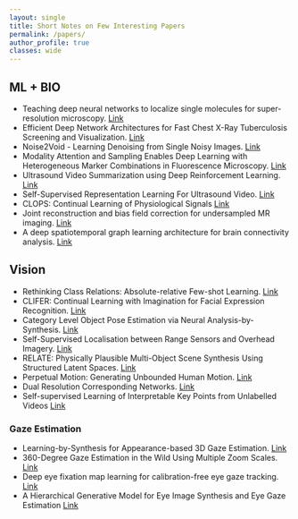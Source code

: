 ```yaml
---
layout: single
title: Short Notes on Few Interesting Papers
permalink: /papers/
author_profile: true
classes: wide
---
```

## ML + BIO
* Teaching deep neural networks to localize single molecules for super-resolution microscopy. [Link](/DECODE/)
* Efficient Deep Network Architectures for Fast Chest X-Ray Tuberculosis Screening and Visualization. [Link](/fast_xray_TB/)
* Noise2Void - Learning Denoising from Single Noisy Images. [Link](/Noise2Void/)
* Modality Attention and Sampling Enables Deep Learning with Heterogeneous Marker Combinations in Fluorescence Microscopy. [Link](/MAS_FM/)
* Ultrasound Video Summarization using Deep Reinforcement Learning. [Link](/VideoSummRL/)
* Self-Supervised Representation Learning For Ultrasound Video. [Link](/UNSUPERVISED_US_VIDEO/)
* CLOPS: Continual Learning of Physiological Signals [Link](/CLOPS/)
* Joint reconstruction and bias field correction for undersampled MR imaging. [Link](/2007.13123/)
* A deep spatiotemporal graph learning architecture for brain connectivity analysis. [Link](/9175360/)

## Vision
* Rethinking Class Relations: Absolute-relative Few-shot Learning. [Link](/ARL/)
* CLIFER: Continual Learning with Imagination for Facial Expression Recognition. [Link](/CLIFER/)
* Category Level Object Pose Estimation via Neural Analysis-by-Synthesis. [Link](/2008.08145/)
* Self-Supervised Localisation between Range Sensors and Overhead Imagery. [Link](/pnm_radar_based_localization/)
* RELATE: Physically Plausible Multi-Object Scene Synthesis Using Structured Latent Spaces. [Link](/RELATE/)
* Perpetual Motion: Generating Unbounded Human Motion. [Link](/2007.13886/)
* Dual Resolution Corresponding Networks. [Link](/DRCN/)
* Self-supervised Learning of Interpretable Key Points from Unlabelled Videos [Link](/Jakab20/)

### Gaze Estimation
* Learning-by-Synthesis for Appearance-based 3D Gaze Estimation. [Link](/learning_by_synthesis/)
* 360-Degree Gaze Estimation in the Wild Using Multiple Zoom Scales. [Link](/gaze/)
* Deep eye fixation map learning for calibration-free eye gaze tracking. [Link](/defm_2016/)
* A Hierarchical Generative Model for Eye Image Synthesis and Eye Gaze Estimation [Link](/HGSM/)

